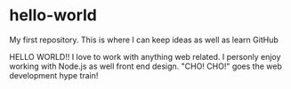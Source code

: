 # hello-world
My first repository. This is where I can keep ideas as well as learn GitHub

HELLO WORLD!! I love to work with anything web related. I personly enjoy working with Node.js as well front end design.
"CHO! CHO!" goes the web development hype train!
